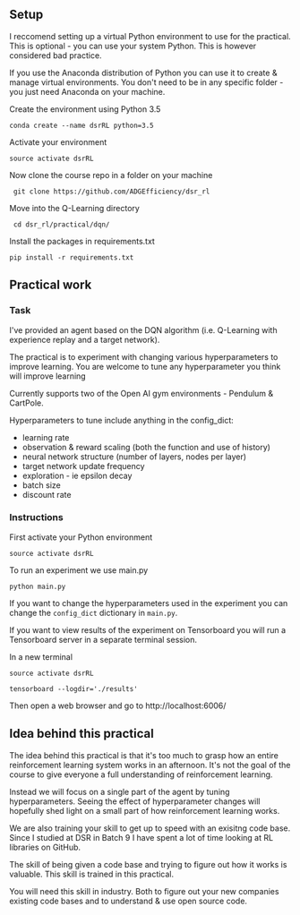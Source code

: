 
## Setup

I reccomend setting up a virtual Python environment to use for the practical.  This is optional - you can use your system Python.  This is however considered bad practice.

If you use the Anaconda distribution of Python you can
use it to create & manage virtual environments.  You don't need to be in any specific folder - you just need Anaconda on your machine.

Create the environment using Python 3.5

` conda create --name dsrRL python=3.5 `

Activate your environment

` source activate dsrRL `

Now clone the course repo in a folder on your machine

` git clone https://github.com/ADGEfficiency/dsr_rl`

Move into the Q-Learning directory

` cd dsr_rl/practical/dqn/`

Install the packages in requirements.txt

` pip install -r requirements.txt `

## Practical work

### Task

I've provided an agent based on the DQN algorithm (i.e. Q-Learning with experience replay and a target network).

The practical is to experiment with changing various hyperparameters to improve learning.  You are welcome to tune any hyperparameter you think will improve learning

Currently supports two of the Open AI gym environments - Pendulum & CartPole.

Hyperparameters to tune include anything in the config_dict:
- learning rate
- observation & reward scaling (both the function and use of history)
- neural network structure (number of layers, nodes per layer)
- target network update frequency
- exploration - ie epsilon decay
- batch size
- discount rate

### Instructions

First activate your Python environment

` source activate dsrRL `

To run an experiment we use main.py

` python main.py `

If you want to change the hyperparameters used in the experiment you can change the `config_dict` dictionary in `main.py`.

If you want to view results of the experiment on Tensorboard you will run a Tensorboard server in a separate terminal session.

In a new terminal

` source activate dsrRL `

` tensorboard --logdir='./results' `

Then open a web browser and go to http://localhost:6006/

## Idea behind this practical
The idea behind this practical is that it's too much to grasp how an entire reinforcement learning system works in an
afternoon.  It's not the goal of the course to give everyone a full understanding of reinforcement learning.

Instead we will focus on a single part of the agent by tuning hyperparameters.  Seeing the effect of hyperparameter changes will hopefully shed light on a small part of how reinforcement learning works.  

We are also training your skill to get up to speed with an exisitng code base.  Since I studied at DSR in Batch 9 I have spent a lot of time looking at RL libraries on GitHub.  

The skill of being given a code base and trying to figure out how it works is valuable.  This skill is trained in this practical.

You will need this skill in industry.  Both to figure out your new companies existing code bases and to understand &
use open source code.
